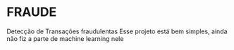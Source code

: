 # FRAUDE
Detecção de Transações fraudulentas
Esse projeto está bem simples, ainda não fiz a parte de machine learning nele
